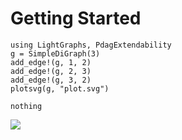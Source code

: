 # Getting Started

```@eval
using LightGraphs, PdagExtendability
g = SimpleDiGraph(3)
add_edge!(g, 1, 2)
add_edge!(g, 2, 3)
add_edge!(g, 3, 2)
plotsvg(g, "plot.svg")

nothing
```

![](plot.svg)